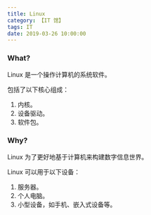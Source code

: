 ```yaml
---
title: Linux
category: 【IT 馆】
tags: IT
date: 2019-03-26 10:00:00
---
```


### What?

Linux 是一个操作计算机的系统软件。

包括了以下核心组成：

1. 内核。
2. 设备驱动。
3. 软件包。

### Why?

Linux 为了更好地基于计算机来构建数字信息世界。

Linux 可以用于以下设备：

1. 服务器。
2. 个人电脑。
3. 小型设备，如手机、嵌入式设备等。
